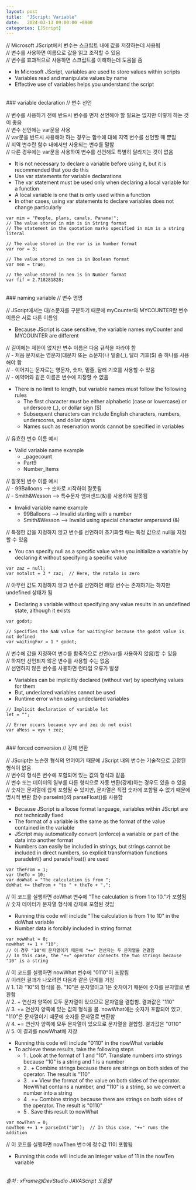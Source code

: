 ```yaml
---
layout: post
title:  "JScript: Variable"
date:   2024-03-13 09:00:00 +0900
categories: [JScript]
---
```


// Microsoft JScript에서 변수는 스크립트 내에 값을 저장하는데 사용됨   
// 변수를 사용하면 이름으로 값을 읽고 조작할 수 있음   
// 변수를 효과적으로 사용하면 스크립트를 이해하는데 도움을 줌   
- In Microsoft JScript, variables are used to store values within scripts   
- Variables read and manipulate values by name   
- Effective use of variables helps you understand the script   
   
<br />
### variable declaration   
// 변수 선언   
   
// 변수를 사용하기 전에 반드시 변수를 먼저 선언해야 할 필요는 없지만 이렇게 하는 것이 좋음   
// 변수 선언에는 var문을 사용   
// var문을 반드시 사용해야 하는 경우는 함수에 대해 지역 변수를 선언할 때 뿐임   
// 지역 변수란 함수 내에서만 사용되는 변수를 말함   
// 다른 경우에는 var문을 사용하여 변수를 선언해도 특별히 달라지는 것이 없음   
- It is not necessary to declare a variable before using it, but it is recommended that you do this   
- Use var statements for variable declarations   
- The var statement must be used only when declaring a local variable for a function   
- A local variable is one that is only used within a function   
- In other cases, using var statements to declare variables does not change particularly   
   
```jscript
var mim = "People, plans, canals, Panama!";
// The value stored in mim is in String format
// The statement in the quotation marks specified in mim is a string literal

// The value stored in the ror is in Number format
var ror = 3;

// The value stored in nen is in Boolean format
var nen = true;

// The value stored in nen is in Number format
var fif = 2.718281828;
```
   
<br />
### naming variable   
// 변수 명명   
   
// JScript에서는 대/소문자를 구분하기 때문에 myCounter와 MYCOUNTER란 변수 이름은 서로 다른 이름임   
- Because JScript is case sensitive, the variable names myCounter and MYCOUNTER are different   
   
// 길이에는 제한이 없지만 변수 이름은 다음 규칙을 따라야 함   
// - 처음 문자로는 영문자(대문자 또는 소문자)나 밑줄(_), 달러 기호($) 중 하나를 사용해야 함   
// - 이어지는 문자로는 영문자, 숫자, 밑줄, 달러 기호를 사용할 수 있음   
// - 예약어와 같은 이름은 변수에 지정할 수 없음   
- There is no limit to length, but variable names must follow the following rules   
  - The first character must be either alphabetic (case or lowercase) or underscore (_), or dollar sign ($)   
  - Subsequent characters can include English characters, numbers, underscores, and dollar signs   
  - Names such as reservation words cannot be specified in variables   
   
// 유효한 변수 이름 예시   
- Valid variable name example   
  - _pagecount   
  - Part9   
  - Number_Items   
   
// 잘못된 변수 이름 예시   
// - 99Balloons --> 숫자로 시작하여 잘못됨   
// - Smith&Wesson   --> 특수문자 앰퍼샌드(&)를 사용하여 잘못됨   
- Invalid variable name example   
  - 99Balloons --> Invalid starting with a number   
  - Smith&Wesson   --> Invalid using special character ampersand (&)   
   
// 특정한 값을 지정하지 않고 변수를 선언하여 초기화할 때는 특정 값으로 null을 지정할 수 있음   
- You can specify null as a specific value when you initialize a variable by declaring it without specifying a specific value   
   
```jscript
var zaz = null;
var notalot = 3 * zaz;  // Here, the notalo is zero
```
   
// 아무런 값도 지정하지 않고 변수를 선언하면 해당 변수는 존재하기는 하지만 undefined 상태가 됨   
- Declaring a variable without specifying any value results in an undefined state, although it exists   
   
```jscript
var godot;

// Specifies the NaN value for waitingFor because the godot value is not defined
var waitingFor = 1 * godot;
```
   
// 변수에 값을 지정하여 변수를 함축적으로 선언(var를 사용하지 않음)할 수 있음   
// 하지만 선언되지 않은 변수를 사용할 수는 없음   
// 선언하지 않은 변수를 사용하면 런타임 오류가 발생   
- Variables can be implicitly declared (without var) by specifying values for them   
- But, undeclared variables cannot be used   
- Runtime error when using undeclared variables   
   
```jscript
// Implicit declaration of variable let
let = "";

// Error occurs because vyv and zez do not exist
var aMess = vyv + zez;
```
   
<br />
### forced conversion   
// 강제 변환   
   
// JScript는 느슨한 형식의 언어이기 때문에 JScript 내의 변수는 기술적으로 고정된 형식이 없음   
// 변수의 형식은 변수에 포함되어 있는 값의 형식과 같음   
// 변수 또는 데이터의 일부를 다른 형식으로 자동 변환(강제)하는 경우도 있을 수 있음   
// 숫자는 문자열에 쉽게 포함될 수 있지만, 문자열은 직접 숫자에 포함될 수 없기 때문에 명시적 변환 함수 parseInt()와 parseFloat()를 사용함   
- Because JScript is a loose format language, variables within JScript are not technically fixed   
- The format of a variable is the same as the format of the value contained in the variable   
- JScript may automatically convert (enforce) a variable or part of the data into another format   
- Numbers can easily be included in strings, but strings cannot be included in direct numbers, so explicit transformation functions paradeInt() and paradeFloat() are used   
   
```jscript
var theFrom = 1;
var theTo = 10;
var doWhat = "The calculation is from ";
doWhat += theFrom + "to " + theTo + ".";
```
   
// 이 코드를 실행하면 doWhat 변수에 "The calculation is from 1 to 10."가 포함됨   
// 숫자 데이터가 문자열 형식에 강제로 포함된 것임   
- Running this code will include "The calculation is from 1 to 10" in the doWhat variable   
- Number data is forcibly included in string format   
   
```jscript
var nowWhat = 0;
nowWhat += 1 + "10";
// 이 경우 "10"이 문자열이기 때문에 "+=" 연산자는 두 문자열을 연결함
// In this case, the "+=" operator connects the two strings because "10" is a string
```
   
// 이 코드를 실행하면 nowWhat 변수에 "0110"이 포함됨   
// 이러한 결과가 나오려면 다음과 같은 단계를 거침   
// 1. 1과 "10"의 형식을 봄. "10"은 문자열이고 1은 숫자이기 때문에 숫자를 문자열로 변환함   
// 2. + 연산자 양쪽에 모두 문자열이 있으므로 문자열을 결합함. 결과값은 "110"   
// 3. += 연산자 양쪽에 있는 값의 형식을 봄. nowWhat에는 숫자가 포함되어 있고, "110"은 문자열이기 때문에 숫자를 문자열로 변환함   
// 4. += 연산자 양쪽에 모두 문자열이 있으므로 문자열을 결합함. 결과값은 "0110"   
// 5. 이 결과를 nowWhat에 저장   
- Running this code will include "0110" in the nowWhat variable   
- To achieve these results, take the following steps   
  - 1 . Look at the format of 1 and "10". Translate numbers into strings because "10" is a string and 1 is a number   
  - 2 . + Combine strings because there are strings on both sides of the operator. The result is "110"   
  - 3 . += View the format of the value on both sides of the operator. 
NowWhat contains a number, and "110" is a string, so we convert a number into a string   
  - 4 . += Combine strings because there are strings on both sides of the operator. The result is "0110"   
  - 5 . Save this result to nowWhat   
   
```jscript
var nowThen = 0;
nowThen += 1 + parseInt("10");  // In this case, "+=" runs the addition
```
   
// 이 코드를 실행하면 nowThen 변수에 정수값 11이 포함됨   
- Running this code will include an integer value of 11 in the nowTen variable   
   
<br />
<cite>출처 : xFrame@DevStudio JAVAScript 도움말</cite>
